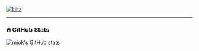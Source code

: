 [![Hits](https://hits.seeyoufarm.com/api/count/incr/badge.svg?url=https%3A%2F%2Fgithub.com%2Fsongmiok&count_bg=%23E582D8&title_bg=%23193549&icon=github.svg&icon_color=%23FFFFFF&title=hits&edge_flat=false)](https://hits.seeyoufarm.com)


---
   
### 🔥 GitHub Stats
![miok's GitHub stats](https://github-readme-stats.vercel.app/api?username=songmiok&hide=contribs,prs&show_icons=true&&theme=cobalt)
